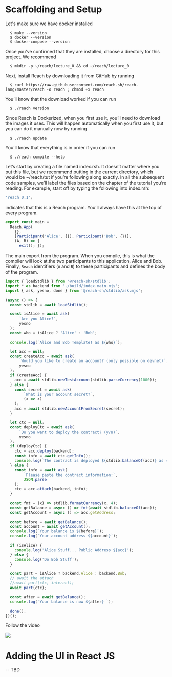 # Scaffolding and Setup

Let's make sure we have docker installed
```
  $ make --version
  $ docker --version
  $ docker-compose --version
```

Once you’ve confirmed that they are installed, choose a directory for this project. We recommend
```
  $ mkdir -p ~/reach/lecture_0 && cd ~/reach/lecture_0
```
Next, install Reach by downloading it from GitHub by running
```
  $ curl https://raw.githubusercontent.com/reach-sh/reach-lang/master/reach -o reach ; chmod +x reach
```
You’ll know that the download worked if you can run
```
  $ ./reach version
```
Since Reach is Dockerized, when you first use it, you’ll need to download the images it uses. This will happen automatically when you first use it, but you can do it manually now by running
```
  $ ./reach update
```
You’ll know that everything is in order if you can run
```
  $ ./reach compile --help
```  
  
Let’s start by creating a file named index.rsh. It doesn’t matter where you put this file, but we recommend putting in the current directory, which would be ~/reach/tut if you’re following along exactly. In all the subsequent code samples, we’ll label the files based on the chapter of the tutorial you’re reading. For example, start off by typing the following into index.rsh:

```javascript
'reach 0.1';
```
indicates that this is a Reach program. You’ll always have this at the top of every program.
```javascript
export const main =
  Reach.App(
    {},
    [Participant('Alice', {}), Participant('Bob', {})],
    (A, B) => {
      exit(); });
```

The main export from the program. When you compile, this is what the compiler will look at.the two participants to this application, Alice and Bob. Finally, `Reach` identifiers (`A` and `B`) to these participants and defines the body of the program.

```javascript
import { loadStdlib } from '@reach-sh/stdlib';
import * as backend from './build/index.main.mjs';
import { ask, yesno, done } from '@reach-sh/stdlib/ask.mjs';

(async () => {
  const stdlib = await loadStdlib();

  const isAlice = await ask(
      `Are you Alice?`,
      yesno
  );
  const who = isAlice ? 'Alice' : 'Bob';

  console.log(`Alice and Bob Template! as ${who}`);

  let acc = null;
  const createAcc = await ask(
      `Would you like to create an account? (only possible on devnet)`,
      yesno
  );
  if (createAcc) {
    acc = await stdlib.newTestAccount(stdlib.parseCurrency(1000));
  } else {
    const secret = await ask(
        `What is your account secret?`,
        (x => x)
    );
    acc = await stdlib.newAccountFromSecret(secret);
  }

  let ctc = null;
  const deployCtc = await ask(
      `Do you want to deploy the contract? (y/n)`,
      yesno
  );
  if (deployCtc) {
    ctc = acc.deploy(backend);
    const info = await ctc.getInfo();
    console.log(`The contract is deployed ${stdlib.balanceOf(acc)} as = ${JSON.stringify(info)}`);
  } else {
    const info = await ask(
        `Please paste the contract information:`,
        JSON.parse
    );
    ctc = acc.attach(backend, info);
  }

  const fmt = (x) => stdlib.formatCurrency(x, 4);
  const getBalance = async () => fmt(await stdlib.balanceOf(acc));
  const getAccount = async () => acc.getAddress;

  const before = await getBalance();
  const account = await getAccount();
  console.log(`Your balance is ${before}`);
  console.log(`Your account address ${account}`);

  if (isAlice) {
    console.log('Alice Stuff... Public Address ${acc}');
  } else {
    console.log('Do Bob Stuff');
  }

  const part = isAlice ? backend.Alice : backend.Bob;
  // await the attach
  //await part(ctc, interact);
  await part(ctc);

  const after = await getBalance();
  console.log(`Your balance is now ${after} `);

  done();
})();
```

Follow the video

[![](http://img.youtube.com/vi/OhwIbyhBcLQ/0.jpg)](http://www.youtube.com/watch?v=OhwIbyhBcLQ "FullStack Blockchain dApp Development == 0")

# Adding the UI in React JS

-- TBD



